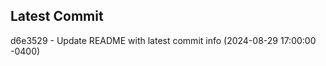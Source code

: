 
## Latest Commit
d6e3529 - Update README with latest commit info (2024-08-29 17:00:00 -0400) <Yunxi-Zhou>
